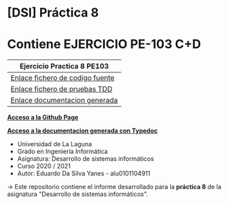 # [DSI] Práctica 8
# Contiene EJERCICIO PE-103 C+D

| **Ejercicio Practica 8 PE103** |
| --- |
| [Enlace fichero de codigo fuente]() |
| [Enlace fichero de pruebas TDD]() |
| [Enlace documentacion generada]() |

**[Acceso a la Github Page]()**

**[Acceso a la documentacion generada con Typedoc]()**

* Universidad de La Laguna
* Grado en Ingeniería Informática
* Asignatura: Desarrollo de sistemas informáticos
* Curso 2020 / 2021
* Autor: Eduardo Da Silva Yanes - alu0101104911

-> Este repositorio contiene el informe desarrollado para la **práctica 8** de la asignatura "Desarrollo de sistemas informáticos".